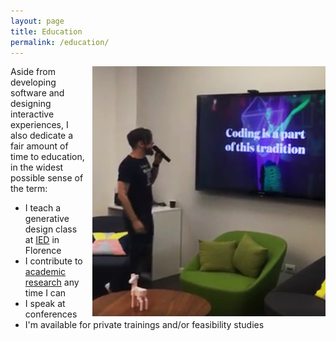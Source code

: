 ```yaml
---
layout: page
title: Education
permalink: /education/
---
```

<img style="float:right; padding:0px 0px 0px 10px" src="/img/nau_speaks.png">
Aside from developing software and designing interactive experiences, I also dedicate a fair amount of time to education, in the widest possible sense of the term:
<ul>
<li>I teach a generative design class at <a href="http://ied.it">IED</a> in Florence</li>
<li>I contribute to <a href="http://directorsfellows.media.mit.edu/projects/magic-robot-interaction/">academic research</a> any time I can</li>
<li>I speak at conferences</li>
<li>I'm available for private trainings and/or feasibility studies</li>
</ul>
